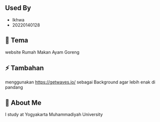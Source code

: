 ## Used By
- Ikhwa
- 20220140128

## 🧠 Tema
website Rumah Makan Ayam Goreng 

## ⚡️ Tambahan
menggunakan https://getwaves.io/ sebagai Background agar lebih enak di pandang
 
## 🚀 About Me
I study at Yogyakarta Muhammadiyah University

